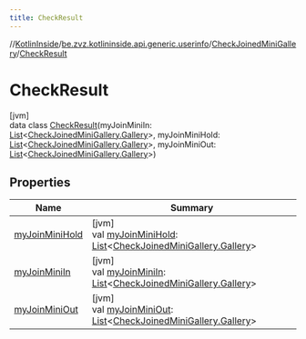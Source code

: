 ```yaml
---
title: CheckResult
---
```

//[KotlinInside](../../../../index.html)/[be.zvz.kotlininside.api.generic.userinfo](../../index.html)/[CheckJoinedMiniGallery](../index.html)/[CheckResult](index.html)



# CheckResult



[jvm]\
data class [CheckResult](index.html)(myJoinMiniIn: [List](https://kotlinlang.org/api/latest/jvm/stdlib/kotlin.collections/-list/index.html)&lt;[CheckJoinedMiniGallery.Gallery](../-gallery/index.html)&gt;, myJoinMiniHold: [List](https://kotlinlang.org/api/latest/jvm/stdlib/kotlin.collections/-list/index.html)&lt;[CheckJoinedMiniGallery.Gallery](../-gallery/index.html)&gt;, myJoinMiniOut: [List](https://kotlinlang.org/api/latest/jvm/stdlib/kotlin.collections/-list/index.html)&lt;[CheckJoinedMiniGallery.Gallery](../-gallery/index.html)&gt;)



## Properties


| Name | Summary |
|---|---|
| [myJoinMiniHold](my-join-mini-hold.html) | [jvm]<br>val [myJoinMiniHold](my-join-mini-hold.html): [List](https://kotlinlang.org/api/latest/jvm/stdlib/kotlin.collections/-list/index.html)&lt;[CheckJoinedMiniGallery.Gallery](../-gallery/index.html)&gt; |
| [myJoinMiniIn](my-join-mini-in.html) | [jvm]<br>val [myJoinMiniIn](my-join-mini-in.html): [List](https://kotlinlang.org/api/latest/jvm/stdlib/kotlin.collections/-list/index.html)&lt;[CheckJoinedMiniGallery.Gallery](../-gallery/index.html)&gt; |
| [myJoinMiniOut](my-join-mini-out.html) | [jvm]<br>val [myJoinMiniOut](my-join-mini-out.html): [List](https://kotlinlang.org/api/latest/jvm/stdlib/kotlin.collections/-list/index.html)&lt;[CheckJoinedMiniGallery.Gallery](../-gallery/index.html)&gt; |

